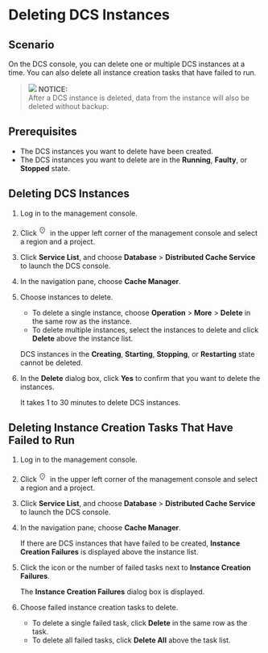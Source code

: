 # Deleting DCS Instances<a name="EN-US_TOPIC_0237964722"></a>

## Scenario<a name="section62051376"></a>

On the DCS console, you can delete one or multiple DCS instances at a time. You can also delete all instance creation tasks that have failed to run.

>![](/images/icon-notice.gif) **NOTICE:**   
>After a DCS instance is deleted, data from the instance will also be deleted without backup.  

## Prerequisites<a name="section21591473"></a>

-   The DCS instances you want to delete have been created.
-   The DCS instances you want to delete are in the  **Running**,  **Faulty**, or  **Stopped**  state.

## Deleting DCS Instances<a name="section60105532"></a>

1.  Log in to the management console.
2.  Click![](figures/icon-region.png)  in the upper left corner of the management console and select a region and a project.
3.  Click  **Service List**, and choose  **Database**  \>  **Distributed Cache Service**  to launch the DCS console.
4.  In the navigation pane, choose  **Cache Manager**.
5.  Choose instances to delete.

    -   To delete a single instance, choose  **Operation**  \>  **More**  \>  **Delete**  in the same row as the instance.
    -   To delete multiple instances, select the instances to delete and click  **Delete**  above the instance list.

    DCS instances in the  **Creating**,  **Starting**,  **Stopping**, or  **Restarting**  state cannot be deleted.

6.  In the  **Delete**  dialog box, click  **Yes**  to confirm that you want to delete the instances.

    It takes 1 to 30 minutes to delete DCS instances.


## Deleting Instance Creation Tasks That Have Failed to Run<a name="section61981843115915"></a>

1.  Log in to the management console.
2.  Click![](figures/icon-region.png)  in the upper left corner of the management console and select a region and a project.
3.  Click  **Service List**, and choose  **Database**  \>  **Distributed Cache Service**  to launch the DCS console.
4.  In the navigation pane, choose  **Cache Manager**.

    If there are DCS instances that have failed to be created,  **Instance Creation Failures**  is displayed above the instance list.

5.  Click the icon or the number of failed tasks next to  **Instance Creation Failures**.

    The  **Instance Creation Failures**  dialog box is displayed.

6.  Choose failed instance creation tasks to delete.
    -   To delete a single failed task, click  **Delete**  in the same row as the task.
    -   To delete all failed tasks, click  **Delete All**  above the task list.


